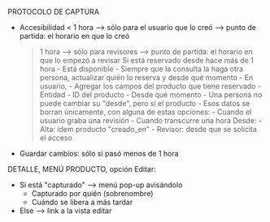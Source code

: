 PROTOCOLO DE CAPTURA
- Accesibilidad
	< 1 hora --> sólo para el usuario que lo creó
			 --> punto de partida: el horario en que lo creó
	> 1 hora --> sólo para revisores
			 --> punto de partida: el horario en que lo empezó a revisar
	Si está reservado desde hace más de 1 hora
		- Está disponible
		- Siempre que la consulta la haga otra persona, actualizar quién lo reserva y desde qué momento
		- En usuario, 
			- Agregar los campos del producto que tiene reservado
				- Entidad
				- ID del producto
				- Desde qué momento
			- Una persona no puede cambiar su "desde", pero sí el producto
			- Esos datos se borran únicamente, con alguna de estas opciones:
				- Cuando el usuario graba una revisión
				- Cuando transcurre una hora
	Desde:
		- Alta: ídem producto "creado_en"
		- Revisor: desde que se solicita el acceso
- Guardar cambios: sólo si pasó menos de 1 hora

DETALLE, MENÚ PRODUCTO, opción Editar:
- Si está "capturado" --> menú pop-up avisándolo
	- Capturado por quién (sobrenombre)
	- Cuándo se libera a más tardar
- Else --> link a la vista editar
